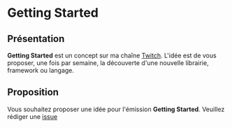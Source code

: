 # Getting Started

## Présentation

**Getting Started** est un concept sur ma chaîne [Twitch](https://twitch.tv/toham). L'idée est de vous proposer, une fois par semaine, la découverte d'une nouvelle librairie, framework ou langage.

## Proposition

Vous souhaitez proposer une idée pour l'émission **Getting Started**. Veuillez rédiger une [issue](https://github.com/TBoileau/getting-started/issues/new?assignees=TBoileau&labels=En+attente&template=proposal.yaml&title=%5BProposition%5D%3A+)


